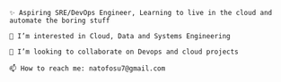 
    ✨ Aspiring SRE/DevOps Engineer, Learning to live in the cloud and automate the boring stuff
   
    👀 I’m interested in Cloud, Data and Systems Engineering
    
    💞️ I’m looking to collaborate on Devops and cloud projects
    
    📫 How to reach me: natofosu7@gmail.com
   

